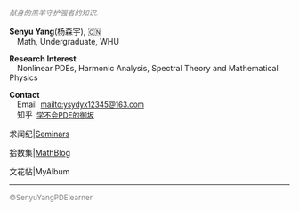 <style>
.bjimg{
  position: fixed;
  top: 0;
  left: 0;
  width:100%;
height:100%;
min-width: 1000px;
z-index:-10;
zoom: 1;
  background-image: url();
  background-repeat: no-repeat;
  background-size: contain;
  background-position: center 0;
  opacity: 0.3;
  }
</style>
<head>    
<script src="https://cdn.mathjax.org/mathjax/latest/MathJax.js?config=TeX-AMS-MML_HTMLorMML" type="text/javascript"></script>
<script type="text/x-mathjax-config">
MathJax.Hub.Config({
        tex2jax: {
        skipTags: ['script', 'noscript', 'style', 'textarea', 'pre'],
        inlineMath: [['$','$']]
        }
});
</script>
</head>
<div class="bjimg"></div>

*<font size="2" color="grey">献身的羔羊守护强者的知识.</font>* <br/>

<b>Senyu Yang</b>(杨森宇), 🇨🇳<br>
 &emsp;Math, Undergraduate, WHU<br>
 
<b>Research Interest</b> <br> 
&emsp;Nonlinear PDEs, Harmonic Analysis, Spectral Theory and Mathematical Physics<br/>

<b>Contact</b> <br> 
&emsp;Email&ensp;<font size=2><mailto:ysydyx12345@163.com></font><br>
&emsp;知乎&ensp;<font size=2>[学不会PDE的御坂](https://www.zhihu.com/people/syy-24-75)</font><br>

求闻纪\|[Seminars](https://SenyuYangPDELearner.github.io/seminars/)<br/>

拾数集\|[MathBlog](https://SenyuYangPDELearner.github.io/blog)<br/>

文花帖\|MyAlbum

<hr size=0.5>
<font size="2" color="grey">&copy;SenyuYangPDElearner</font>
